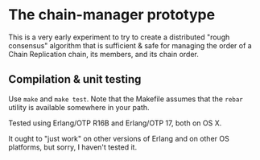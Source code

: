 # The chain-manager prototype

This is a very early experiment to try to create a distributed "rough
consensus" algorithm that is sufficient & safe for managing the order
of a Chain Replication chain, its members, and its chain order.
 
## Compilation & unit testing

Use `make` and `make test`.  Note that the Makefile assumes that the
`rebar` utility is available somewhere in your path.

Tested using Erlang/OTP R16B and Erlang/OTP 17, both on OS X.

It ought to "just work" on other versions of Erlang and on other OS
platforms, but sorry, I haven't tested it.
